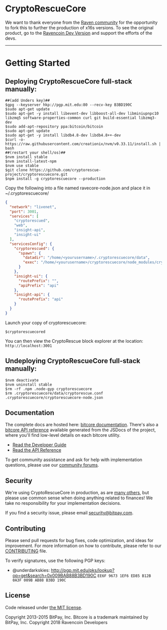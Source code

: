 CryptoRescueCore
=======

We want to thank everyone from the [Raven community](https://www.ravencoin.org/) for the opportunity to fork this to further the production of x16s versions. To see  the original product, go to the [Ravencoin Dev Version](https://github.com/underdarkskies/ravencore) and support the efforts of the devs.

----
Getting Started
=====================================
Deploying CryptoRescueCore full-stack manually:
----
````
##(add Unders key)##
$gpg --keyserver hkp://pgp.mit.edu:80 --recv-key B3BD190C
$sudo apt-get update
$sudo apt-get -y install libevent-dev libboost-all-dev libminiupnpc10 libzmq5 software-properties-common curl git build-essential libzmq3-dev
$sudo add-apt-repository ppa:bitcoin/bitcoin
$sudo apt-get update
$sudo apt-get -y install libdb4.8-dev libdb4.8++-dev
$curl -o- https://raw.githubusercontent.com/creationix/nvm/v0.33.11/install.sh | bash
##(restart your shell/os)##
$nvm install stable
$nvm install-latest-npm
$nvm use stable
$git clone https://github.com/cryptorescue-project/cryptorescuecore.git
$npm install -g cryptorescuecore --production
````
Copy the following into a file named ravecore-node.json and place it in ~/.cryptorescuecore/
````json
{
  "network": "livenet",
  "port": 3001,
  "services": [
    "cryptorescued",
    "web",
    "insight-api",
    "insight-ui"
  ],
  "servicesConfig": {
    "cryptorescued": {
      "spawn": {
        "datadir": "/home/<yourusername>/.cryptorescuecore/data",
        "exec": "/home/<yourusername>/cryptorescuecore/node_modules/cryptorescuecore-node/bin/cryptorescued"
      }
    },
    "insight-ui": {
      "routePrefix": "",
      "apiPrefix": "api"
    },
    "insight-api": {
      "routePrefix": "api"
    }
  }
}
````
Launch your copy of cryptorescuecore:
````
$cryptorescuecored
````
You can then view the CryptoRescue block explorer at the location: `http://localhost:3001`

Undeploying CryptoRescueCore full-stack manually:
----
````
$nvm deactivate
$nvm uninstall stable
$rm -rf .npm .node-gyp cryptorescuecore
$rm .cryptorescuecore/data/cryptorescue.conf .cryptorescuecore/cryptorescuecore-node.json
````

## Documentation

The complete docs are hosted here: [bitcore documentation](http://bitcore.io/guide/). There's also a [bitcore API reference](http://bitcore.io/api/) available generated from the JSDocs of the project, where you'll find low-level details on each bitcore utility.

- [Read the Developer Guide](http://bitcore.io/guide/)
- [Read the API Reference](http://bitcore.io/api/)

To get community assistance and ask for help with implementation questions, please use our [community forums](http://bitpaylabs.com/c/bitcore).

## Security

We're using CryptoRescueCore in production, as are [many others](http://bitcore.io#projects), but please use common sense when doing anything related to finances! We take no responsibility for your implementation decisions.

If you find a security issue, please email security@bitpay.com.

## Contributing

Please send pull requests for bug fixes, code optimization, and ideas for improvement. For more information on how to contribute, please refer to our [CONTRIBUTING](https://github.com/cryptorescue-project/cryptorescuecore/blob/master/CONTRIBUTING.md) file.

To verify signatures, use the following PGP keys:
- @underdarkskies: http://pgp.mit.edu/pks/lookup?op=get&search=0x009BAB88B3BD190C `EE6F 9673 1EF6 ED85 B12B  0A3F 009B AB88 B3BD 190C`

## License

Code released under [the MIT license](https://github.com/cryptorescue-project/cryptorescuecore/blob/master/LICENSE).

Copyright 2013-2015 BitPay, Inc. Bitcore is a trademark maintained by BitPay, Inc.
Copyright 2018 Ravencoin Developers
